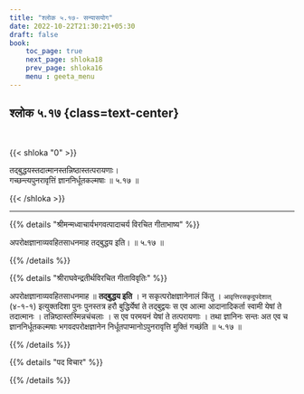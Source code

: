 ```yaml
---
title: "श्लोक ५.१७- सन्यासयोग"
date: 2022-10-22T21:30:21+05:30
draft: false
book:
    toc_page: true
    next_page: shloka18
    prev_page: shloka16
    menu : geeta_menu
---
```




## श्लोक ५.१७ {class=text-center}

<br/>

{{< shloka  "0"  >}}

तद्बुद्धयस्तदात्मानस्तन्निष्ठास्तत्परायणाः।  
गच्छन्त्यपुनरावृत्तिं ज्ञाननिर्धूतकल्मषाः ॥ ५.१७ ॥

{{< /shloka >}}

---


{{% details "श्रीमन्मध्वाचार्यभगवत्पादाचर्य विरचित  गीताभाष्य" %}}

अपरोक्षज्ञानाव्यवहितसाधनमाह तद्बुद्धय इति। ॥ ५.१७ ॥

{{% /details %}}



{{% details "श्रीराघवेन्द्रतीर्थविरचित गीताविवृतिः" %}}

अपरोक्षज्ञानाव्यवहितसाधनमाह ॥ **तद्बुद्धय इति** । न 
सकृत्परोक्षज्ञानेनालं किंतु । 
`आवृत्तिरसकृदुपदेशात्‌` (४-१-१) इत्युक्तदिशा 
पुनः पुनस्तत्र हरौ बुद्धिर्येषां ते तद्बुद्वयः स एव आत्मा 
आदानादिकर्ता स्वामी येषां ते तदात्मानः । 
तन्निष्ठास्तस्मिन्नचंचलाः । स एव परमयनं येषां
ते तत्परायणाः । तथा ज्ञानिनः सन्तः अत एव च 
ज्ञाननिर्धूतकल्मषाः भगवदपरोक्षज्ञानेन 
निर्धूतपाप्मानोऽपुनरावृत्ति मुक्तिं गच्छंति ॥ ५.१७ ॥

{{% /details %}}



{{% details "पद विचार" %}}


{{% /details %}}
